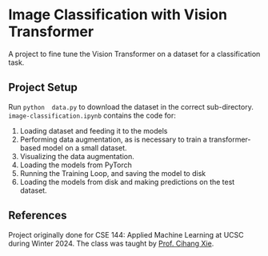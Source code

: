 # Image Classification with Vision Transformer
A project to fine tune the Vision Transformer on a dataset for a classification task.

## Project Setup

Run ```python  data.py``` to download the dataset in the correct sub-directory. ```image-classification.ipynb``` contains the code for:
1. Loading dataset and feeding it to the models
2. Performing data augmentation, as is necessary to train a transformer-based model on a small dataset.
3. Visualizing the data augmentation.
3. Loading the models from PyTorch 
4. Running the Training Loop, and saving the model to disk
5. Loading the models from disk and making predictions on the test dataset.


## References

Project originally done for CSE 144: Applied Machine Learning at UCSC during Winter 2024.
The class was taught by [Prof. Cihang Xie](https://cihangxie.github.io/).

